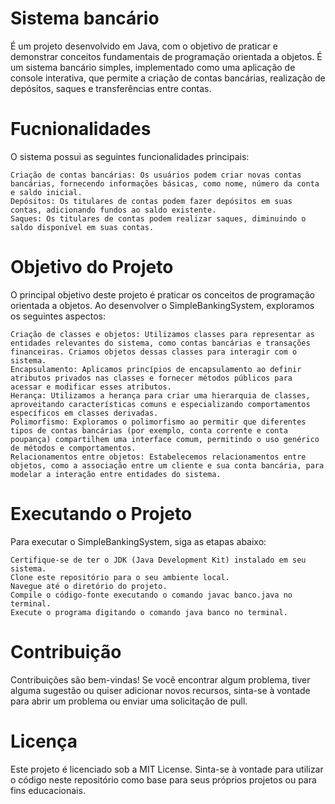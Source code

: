 # Sistema bancário
É um projeto desenvolvido em Java, com o objetivo de praticar e demonstrar conceitos fundamentais de programação orientada a objetos. É um sistema bancário simples, implementado como uma aplicação de console interativa, que permite a criação de contas bancárias, realização de depósitos, saques e transferências entre contas.

# Fucnionalidades
O sistema possui as seguintes funcionalidades principais:

    Criação de contas bancárias: Os usuários podem criar novas contas bancárias, fornecendo informações básicas, como nome, número da conta e saldo inicial.
    Depósitos: Os titulares de contas podem fazer depósitos em suas contas, adicionando fundos ao saldo existente.
    Saques: Os titulares de contas podem realizar saques, diminuindo o saldo disponível em suas contas.

# Objetivo do Projeto
O principal objetivo deste projeto é praticar os conceitos de programação orientada a objetos. Ao desenvolver o SimpleBankingSystem, exploramos os seguintes aspectos:

    Criação de classes e objetos: Utilizamos classes para representar as entidades relevantes do sistema, como contas bancárias e transações financeiras. Criamos objetos dessas classes para interagir com o sistema.
    Encapsulamento: Aplicamos princípios de encapsulamento ao definir atributos privados nas classes e fornecer métodos públicos para acessar e modificar esses atributos.
    Herança: Utilizamos a herança para criar uma hierarquia de classes, aproveitando características comuns e especializando comportamentos específicos em classes derivadas.
    Polimorfismo: Exploramos o polimorfismo ao permitir que diferentes tipos de contas bancárias (por exemplo, conta corrente e conta poupança) compartilhem uma interface comum, permitindo o uso genérico de métodos e comportamentos.
    Relacionamentos entre objetos: Estabelecemos relacionamentos entre objetos, como a associação entre um cliente e sua conta bancária, para modelar a interação entre entidades do sistema.

# Executando o Projeto
Para executar o SimpleBankingSystem, siga as etapas abaixo:

    Certifique-se de ter o JDK (Java Development Kit) instalado em seu sistema.
    Clone este repositório para o seu ambiente local.
    Navegue até o diretório do projeto.
    Compile o código-fonte executando o comando javac banco.java no terminal.
    Execute o programa digitando o comando java banco no terminal.

# Contribuição
Contribuições são bem-vindas! Se você encontrar algum problema, tiver alguma sugestão ou quiser adicionar novos recursos, sinta-se à vontade para abrir um problema ou enviar uma solicitação de pull.

# Licença
Este projeto é licenciado sob a MIT License. Sinta-se à vontade para utilizar o código neste repositório como base para seus próprios projetos ou para fins educacionais.

